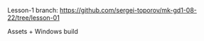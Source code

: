 Lesson-1 branch: https://github.com/sergei-toporov/mk-gd1-08-22/tree/lesson-01

Assets + Windows build